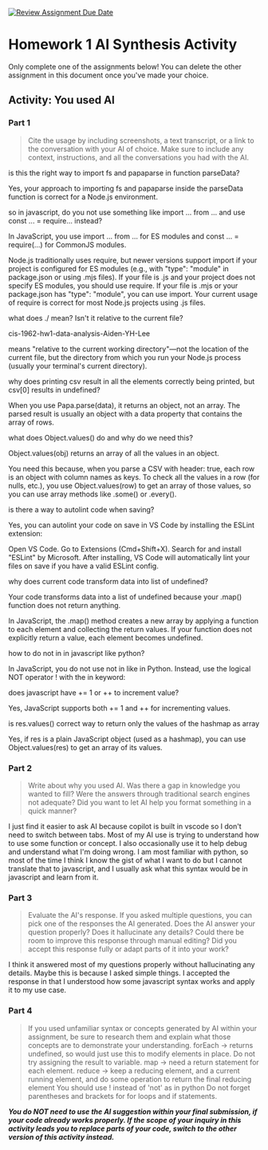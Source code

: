 [![Review Assignment Due Date](https://classroom.github.com/assets/deadline-readme-button-22041afd0340ce965d47ae6ef1cefeee28c7c493a6346c4f15d667ab976d596c.svg)](https://classroom.github.com/a/PA8fMuFu)

# Homework 1 AI Synthesis Activity

Only complete one of the assignments below! You can delete the other assignment in this document once you've made your choice.

## Activity: You used AI

### Part 1
>
> Cite the usage by including screenshots, a text transcript, or a link to the conversation with your AI of choice. Make sure to include any context, instructions, and all the conversations you had with the AI.

is this the right way to import fs and papaparse in function parseData?

Yes, your approach to importing fs and papaparse inside the parseData function is correct for a Node.js environment.

so in javascript, do you not use something like import ... from ... and use const ... = require... instead?

In JavaScript, you use import ... from ... for ES modules and const ... = require(...) for CommonJS modules.

Node.js traditionally uses require, but newer versions support import if your project is configured for ES modules (e.g., with "type": "module" in package.json or using .mjs files).
If your file is .js and your project does not specify ES modules, you should use require.
If your file is .mjs or your package.json has "type": "module", you can use import.
Your current usage of require is correct for most Node.js projects using .js files.

what does ./ mean? Isn't it relative to the current file?

cis-1962-hw1-data-analysis-Aiden-YH-Lee

means "relative to the current working directory"—not the location of the current file, but the directory from which you run your Node.js process (usually your terminal's current directory).

why does printing csv result in all the elements correctly being printed, but csv[0] results in undefined?

When you use Papa.parse(data), it returns an object, not an array. The parsed result is usually an object with a data property that contains the array of rows.

what does Object.values() do and why do we need this?

Object.values(obj) returns an array of all the values in an object.

You need this because, when you parse a CSV with header: true, each row is an object with column names as keys. To check all the values in a row (for nulls, etc.), you use Object.values(row) to get an array of those values, so you can use array methods like .some() or .every().

is there a way to autolint code when saving?

Yes, you can autolint your code on save in VS Code by installing the ESLint extension:

Open VS Code.
Go to Extensions (Cmd+Shift+X).
Search for and install "ESLint" by Microsoft.
After installing, VS Code will automatically lint your files on save if you have a valid ESLint config.

why does current code transform data into list of undefined?

Your code transforms data into a list of undefined because your .map() function does not return anything.

In JavaScript, the .map() method creates a new array by applying a function to each element and collecting the return values. If your function does not explicitly return a value, each element becomes undefined.

how to do not in in javascript like python?

In JavaScript, you do not use not in like in Python.
Instead, use the logical NOT operator ! with the in keyword:

does javascript have += 1 or ++ to increment value?

Yes, JavaScript supports both += 1 and ++ for incrementing values.

is res.values() correct way to return only the values of the hashmap as array

Yes, if res is a plain JavaScript object (used as a hashmap), you can use Object.values(res) to get an array of its values.

### Part 2
>
> Write about why you used AI. Was there a gap in knowledge you wanted to fill? Were the answers through traditional search engines not adequate? Did you want to let AI help you format something in a quick manner?

I just find it easier to ask AI because copilot is built in vscode so I don't need to switch between tabs. Most of my AI use is trying to understand how to use some function or concept. I also occasionally use it to help debug and understand what I'm doing wrong. I am most familiar with python, so most of the time I think I know the gist of what I want to do but I cannot translate that to javascript, and I usually ask what this syntax would be in javascript and learn from it.

### Part 3
>
> Evaluate the AI's response. If you asked multiple questions, you can pick one of the responses the AI generated. Does the AI answer your question properly? Does it hallucinate any details? Could there be room to improve this response through manual editing? Did you accept this response fully or adapt parts of it into your work?

I think it answered most of my questions properly without hallucinating any details. Maybe this is because I asked simple things. I accepted the response in that I understood how some javascript syntax works and apply it to my use case.

### Part 4
>
> If you used unfamiliar syntax or concepts generated by AI within your assignment, be sure to research them and explain what those concepts are to demonstrate your understanding.
forEach -> returns undefined, so would just use this to modify elements in place. Do not try assigning the result to variable.
map -> need a return statement for each element.
reduce -> keep a reducing element, and a current running element, and do some operation to return the final reducing element
You should use ! instead of 'not' as in python
Do not forget parentheses and brackets for for loops and if statements.

***You do NOT need to use the AI suggestion within your final submission, if your code already works properly. If the scope of your inquiry in this activity leads you to replace parts of your code, switch to the other version of this activity instead.***

